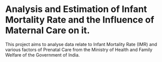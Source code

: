 # Analysis and Estimation of Infant Mortality Rate and the Influence of Maternal Care on it.

This project aims to analyse data relate to Infant Mortality Rate (IMR) and various factors of Prenatal Care from the Ministry of Health and Family Welfare of the Government of India.




